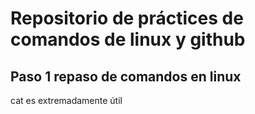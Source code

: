 # Repositorio de práctices de comandos de linux y github
## Paso 1 repaso de comandos en linux
cat es extremadamente útil 
